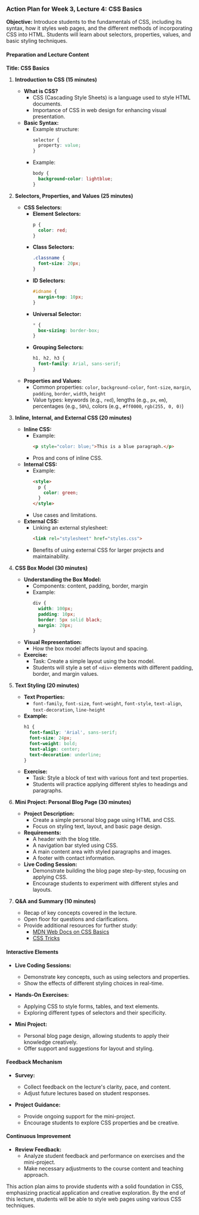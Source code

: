 ### Action Plan for Week 3, Lecture 4: CSS Basics

**Objective:**
Introduce students to the fundamentals of CSS, including its syntax, how it styles web pages, and the different methods of incorporating CSS into HTML. Students will learn about selectors, properties, values, and basic styling techniques.

#### Preparation and Lecture Content

**Title: CSS Basics**

1. **Introduction to CSS (15 minutes)**
   - **What is CSS?**
     - CSS (Cascading Style Sheets) is a language used to style HTML documents.
     - Importance of CSS in web design for enhancing visual presentation.
   - **Basic Syntax:**
     - Example structure:
       ```css
       selector {
         property: value;
       }
       ```
     - Example:
       ```css
       body {
         background-color: lightblue;
       }
       ```

2. **Selectors, Properties, and Values (25 minutes)**
   - **CSS Selectors:**
     - **Element Selectors:**
       ```css
       p {
         color: red;
       }
       ```
     - **Class Selectors:**
       ```css
       .classname {
         font-size: 20px;
       }
       ```
     - **ID Selectors:**
       ```css
       #idname {
         margin-top: 10px;
       }
       ```
     - **Universal Selector:**
       ```css
       * {
         box-sizing: border-box;
       }
       ```
     - **Grouping Selectors:**
       ```css
       h1, h2, h3 {
         font-family: Arial, sans-serif;
       }
       ```
   - **Properties and Values:**
     - Common properties: `color`, `background-color`, `font-size`, `margin`, `padding`, `border`, `width`, `height`
     - Value types: keywords (e.g., `red`), lengths (e.g., `px`, `em`), percentages (e.g., `50%`), colors (e.g., `#ff0000`, `rgb(255, 0, 0)`)

3. **Inline, Internal, and External CSS (20 minutes)**
   - **Inline CSS:**
     - Example:
       ```html
       <p style="color: blue;">This is a blue paragraph.</p>
       ```
     - Pros and cons of inline CSS.
   - **Internal CSS:**
     - Example:
       ```html
       <style>
         p {
           color: green;
         }
       </style>
       ```
     - Use cases and limitations.
   - **External CSS:**
     - Linking an external stylesheet:
       ```html
       <link rel="stylesheet" href="styles.css">
       ```
     - Benefits of using external CSS for larger projects and maintainability.

4. **CSS Box Model (30 minutes)**
   - **Understanding the Box Model:**
     - Components: content, padding, border, margin
     - Example:
       ```css
       div {
         width: 100px;
         padding: 10px;
         border: 5px solid black;
         margin: 20px;
       }
       ```
   - **Visual Representation:**
     - How the box model affects layout and spacing.
   - **Exercise:**
     - Task: Create a simple layout using the box model.
     - Students will style a set of `<div>` elements with different padding, border, and margin values.

5. **Text Styling (20 minutes)**
   - **Text Properties:**
     - `font-family`, `font-size`, `font-weight`, `font-style`, `text-align`, `text-decoration`, `line-height`
   - **Example:**
     ```css
     h1 {
       font-family: 'Arial', sans-serif;
       font-size: 24px;
       font-weight: bold;
       text-align: center;
       text-decoration: underline;
     }
     ```
   - **Exercise:**
     - Task: Style a block of text with various font and text properties.
     - Students will practice applying different styles to headings and paragraphs.

6. **Mini Project: Personal Blog Page (30 minutes)**
   - **Project Description:**
     - Create a simple personal blog page using HTML and CSS.
     - Focus on styling text, layout, and basic page design.
   - **Requirements:**
     - A header with the blog title.
     - A navigation bar styled using CSS.
     - A main content area with styled paragraphs and images.
     - A footer with contact information.
   - **Live Coding Session:**
     - Demonstrate building the blog page step-by-step, focusing on applying CSS.
     - Encourage students to experiment with different styles and layouts.

7. **Q&A and Summary (10 minutes)**
   - Recap of key concepts covered in the lecture.
   - Open floor for questions and clarifications.
   - Provide additional resources for further study:
     - [MDN Web Docs on CSS Basics](https://developer.mozilla.org/en-US/docs/Learn/CSS/First_steps)
     - [CSS Tricks](https://css-tricks.com/)

#### Interactive Elements

- **Live Coding Sessions:**
  - Demonstrate key concepts, such as using selectors and properties.
  - Show the effects of different styling choices in real-time.

- **Hands-On Exercises:**
  - Applying CSS to style forms, tables, and text elements.
  - Exploring different types of selectors and their specificity.

- **Mini Project:**
  - Personal blog page design, allowing students to apply their knowledge creatively.
  - Offer support and suggestions for layout and styling.

#### Feedback Mechanism

- **Survey:**
  - Collect feedback on the lecture's clarity, pace, and content.
  - Adjust future lectures based on student responses.

- **Project Guidance:**
  - Provide ongoing support for the mini-project.
  - Encourage students to explore CSS properties and be creative.

#### Continuous Improvement

- **Review Feedback:**
  - Analyze student feedback and performance on exercises and the mini-project.
  - Make necessary adjustments to the course content and teaching approach.

This action plan aims to provide students with a solid foundation in CSS, emphasizing practical application and creative exploration. By the end of this lecture, students will be able to style web pages using various CSS techniques.